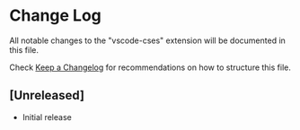 # Change Log

All notable changes to the "vscode-cses" extension will be documented in this file.

Check [Keep a Changelog](http://keepachangelog.com/) for recommendations on how to structure this file.

## [Unreleased]

- Initial release